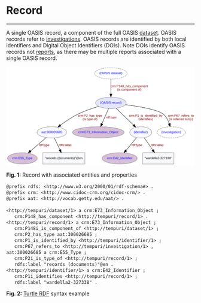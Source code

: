 # Record
***

A single OASIS record, a component of the full OASIS [dataset](ld4he-dataset.md). OASIS records refer to [investigations](ld4he-investigation.md). OASIS records are identified by both local identifiers and Digital Object Identifiers (DOIs). Note DOIs identify OASIS records not [reports](ld4he-report.md), as there may be multiple reports associated with a single OASIS record.
 
![record](img/ld4he-oasis-record.svg)

**Fig. 1:** Record with associated entities and properties

```turtle
@prefix rdfs: <http://www.w3.org/2000/01/rdf-schema#> .
@prefix crm: <http://www.cidoc-crm.org/cidoc-crm/> .
@prefix aat: <http://vocab.getty.edu/aat/> .

<http://tempuri/dataset/1> a crm:E73_Information_Object ;
   crm:P148_has_component <http://tempuri/record/1> .
<http://tempuri/record/1> a crm:E73_Information_Object ;
   crm:P148i_is_component_of <http://tempuri/dataset/1> ;
   crm:P2_has_type aat:300026685 ;
   crm:P1_is_identified_by <http://tempuri/identifier/1> ;
   crm:P67_refers_to <http://tempuri/investigation/1> ,  
aat:300026685 a crm:E55_Type ;
   crm:P2i_is_type_of <http://tempuri/record/1> ;
   rdfs:label "records (documents)"@en .
<http://tempuri/identifier/1> a crm:E42_Identifier ;
   crm:P1i_identifies <http://tempuri/record/1> ;
   rdfs:label "wardella2-327338" .   
```
**Fig. 2:** [Turtle RDF](https://www.w3.org/TR/turtle/) syntax example
